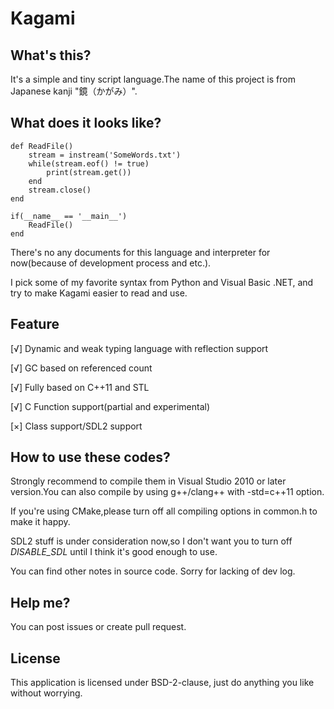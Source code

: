 # Kagami

## What's this?
It's a simple and tiny script language.The name of this project is from Japanese kanji "鏡（かがみ）".

## What does it looks like?

```
def ReadFile()
    stream = instream('SomeWords.txt')
    while(stream.eof() != true)
        print(stream.get())
    end
    stream.close()
end

if(__name__ == '__main__')
    ReadFile()
end
```

There's no any documents for this language and interpreter for now(because of development process and etc.).

I pick some of my favorite syntax from Python and Visual Basic .NET, and try to make Kagami easier to read and use. 

## Feature
[√] Dynamic and weak typing language with reflection support

[√] GC based on referenced count

[√] Fully based on C++11 and STL

[√] C Function support(partial and experimental)

[×] Class support/SDL2 support


## How to use these codes?
Strongly recommend to compile them in Visual Studio 2010 or later version.You can also compile by using g++/clang++ with -std=c++11 option.

If you're using CMake,please turn off all compiling options in common.h to make it happy.

SDL2 stuff is under consideration now,so I don't want you to turn off _DISABLE_SDL_ until I think it's good enough to use.

You can find other notes in source code. Sorry for lacking of dev log.

## Help me?
You can post issues or create pull request.

## License
This application is licensed under BSD-2-clause, just do anything you like without worrying.

